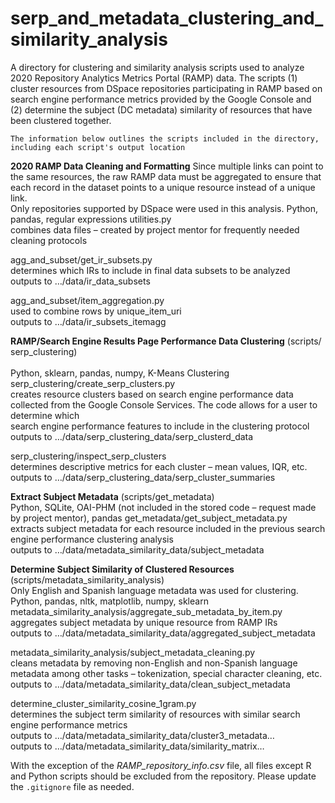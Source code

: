 # serp_and_metadata_clustering_and_similarity_analysis

A directory for clustering and similarity analysis scripts used to analyze 2020 Repository Analytics Metrics Portal (RAMP) data. The scripts (1) cluster resources from DSpace repositories participating in RAMP based on search engine performance metrics provided by the Google Console and (2) determine the subject (DC metadata) similarity of resources that have been clustered together.
```
The information below outlines the scripts included in the directory, including each script's output location
```
**2020 RAMP Data Cleaning and Formatting**
Since multiple links can point to the same resources, the raw RAMP data must be aggregated to ensure that each record in the dataset points to a unique resource instead of a unique link. 
<br>Only repositories supported by DSpace were used in this analysis.	Python, pandas, regular expressions	utilities.py
<br>combines data files – created by project mentor for frequently needed cleaning protocols

agg_and_subset/get_ir_subsets.py
<br>determines which IRs to include in final data subsets to be analyzed
<br>outputs to …/data/ir_data_subsets

agg_and_subset/item_aggregation.py 
<br>used to combine rows by unique_item_uri
<br>outputs to …/data/ir_subsets_itemagg

**RAMP/Search Engine Results Page Performance Data Clustering**
(scripts/ serp_clustering)	
<br>Python, sklearn, pandas, numpy, K-Means Clustering	serp_clustering/create_serp_clusters.py
<br>creates resource clusters based on search engine performance data collected from the Google Console Services. The code allows for a user to determine which <br>search engine performance features to include in the clustering protocol
<br>outputs to …/data/serp_clustering_data/serp_clusterd_data

serp_clustering/inspect_serp_clusters
<br>determines descriptive metrics for each cluster – mean values, IQR, etc.
<br>outputs to …/data/serp_clustering_data/serp_cluster_summaries

**Extract Subject Metadata**
(scripts/get_metadata)
<br>Python, SQLite, OAI-PHM (not included in the stored code – request made by project mentor), pandas	get_metadata/get_subject_metadata.py 
<br>extracts subject metadata for each resource included in the previous search engine performance clustering analysis
<br>outputs to …/data/metadata_similarity_data/subject_metadata

**Determine Subject Similarity of Clustered Resources**
(scripts/metadata_similarity_analysis)
<br>Only English and Spanish language metadata was used for clustering.	Python, pandas, nltk, matplotlib, numpy, sklearn <br>metadata_similarity_analysis/aggregate_sub_metadata_by_item.py 
<br>aggregates subject metadata by unique resource from RAMP IRs
<br>outputs to …/data/metadata_similarity_data/aggregated_subject_metadata

metadata_similarity_analysis/subject_metadata_cleaning.py 
<br>cleans metadata by removing non-English and non-Spanish language metadata among other tasks – tokenization, special character cleaning, etc. 
<br>outputs to …/data/metadata_similarity_data/clean_subject_metadata

determine_cluster_similarity_cosine_1gram.py 
<br>determines the subject term similarity of resources with similar search engine performance metrics
<br>outputs to …/data/metadata_similarity_data/cluster3_metadata…
<br>outputs to …/data/metadata_similarity_data/similarity_matrix…



With the exception of the *RAMP_repository_info.csv* file, all files except R and Python scripts should be excluded from the repository. Please update the ```.gitignore``` file as needed.
